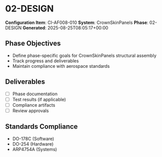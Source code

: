 # 02-DESIGN

**Configuration Item**: CI-AF008-010
**System**: CrownSkinPanels
**Phase**: 02-DESIGN
**Generated**: 2025-08-25T08:05:17+00:00

## Phase Objectives
- Define phase-specific goals for CrownSkinPanels structural assembly
- Track progress and deliverables
- Maintain compliance with aerospace standards

## Deliverables
- [ ] Phase documentation
- [ ] Test results (if applicable)
- [ ] Compliance artifacts
- [ ] Review approvals

## Standards Compliance
- DO-178C (Software)
- DO-254 (Hardware)
- ARP4754A (Systems)

